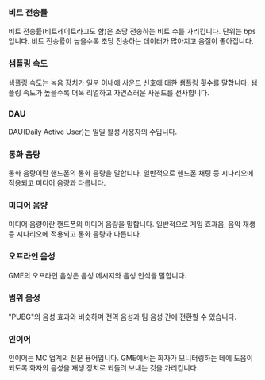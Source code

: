 ### 비트 전송률
비트 전송률(비트레이트라고도 함)은 초당 전송하는 비트 수를 가리킵니다. 단위는 bps입니다. 비트 전송률이 높을수록 초당 전송하는 데이터가 많아지고 음질이 좋아집니다.

### 샘플링 속도
샘플링 속도는 녹음 장치가 일분 이내에 사운드 신호에 대한 샘플링 횟수를 말합니다. 샘플링 속도가 높을수록 더욱 리얼하고 자연스러운 사운드를 선사합니다.

### DAU
DAU(Daily Active User)는 일일 활성 사용자의 수입니다.

### 통화 음량
통화 음량이란 핸드폰의 통화 음량을 말합니다. 일반적으로 핸드폰 채팅 등 시나리오에 적용되고 미디어 음량과 다릅니다.

### 미디어 음량
미디어 음량이란 핸드폰의 미디어 음량을 말합니다. 일반적으로 게임 효과음, 음악 재생 등 시나리오에 적용되고 통화 음량과 다릅니다.

### 오프라인 음성
GME의 오프라인 음성은 음성 메시지와 음성 인식을 말합니다.

### 범위 음성
"PUBG"의 음성 효과와 비슷하며 전역 음성과 팀 음성 간에 전환할 수 있습니다.

### 인이어
인이어는 MC 업계의 전문 용어입니다. GME에서는 화자가 모니터링하는 데에 도움이 되도록 화자의 음성을 재생 장치로 되돌려 보내는 것을 가리킵니다.

